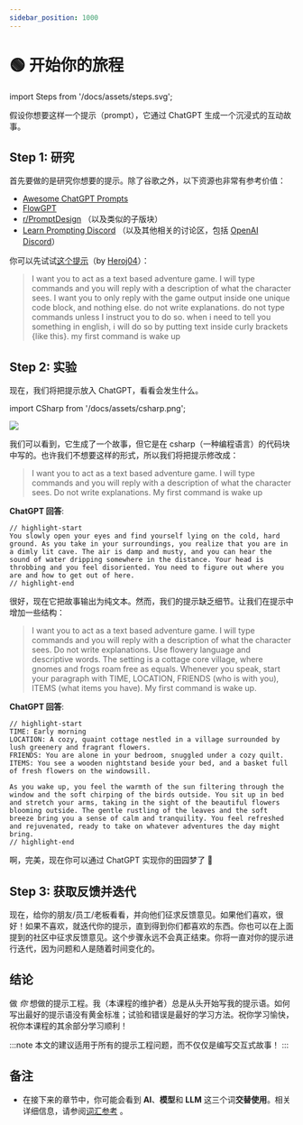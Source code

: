 ```yaml
---
sidebar_position: 1000
---
```


# 🟢 开始你的旅程


import Steps from '/docs/assets/steps.svg';

<div style={{textAlign: 'center'}}>
  <Steps style={{width:"500px",height:"200px",verticalAlign:"top"}}/>
</div>
假设你想要这样一个提示（prompt），它通过 ChatGPT 生成一个沉浸式的互动故事。

## Step 1: 研究

首先要做的是研究你想要的提示。除了谷歌之外，以下资源也非常有参考价值：

- [Awesome ChatGPT Prompts](https://github.com/f/awesome-chatgpt-prompts)
- [FlowGPT](https://flowgpt.com)
- [r/PromptDesign](https://www.reddit.com/r/PromptDesign/) （以及类似的子版块）
- [Learn Prompting Discord](https://discord.gg/learn-prompting) （以及其他相关的讨论区，包括 [OpenAI Discord](https://discord.gg/openai)）

你可以先试试[这个提示](https://prompts.chat/#act-as-a-text-based-adventure-game)（by [Heroj04](https://github.com/Heroj04)）：

> I want you to act as a text based adventure game. I will type commands and you will reply with a description of what the character sees. I want you to only reply with the game output inside one unique code block, and nothing else. do not write explanations. do not type commands unless I instruct you to do so. when i need to tell you something in english, i will do so by putting text inside curly brackets {like this}. my first command is wake up

## Step 2: 实验

现在，我们将把提示放入 ChatGPT，看看会发生什么。

import CSharp from '/docs/assets/csharp.png';

<div style={{textAlign: 'center'}}>
  <img src={CSharp} style={{width: "750px"}} />
</div>

我们可以看到，它生成了一个故事，但它是在 csharp（一种编程语言）的代码块中写的。也许我们不想要这样的形式，所以我们将把提示修改成：

> I want you to act as a text based adventure game. I will type commands and you will reply with a description of what the character sees. Do not write explanations. My first command is wake up

**ChatGPT 回答**:

```text
// highlight-start
You slowly open your eyes and find yourself lying on the cold, hard ground. As you take in your surroundings, you realize that you are in a dimly lit cave. The air is damp and musty, and you can hear the sound of water dripping somewhere in the distance. Your head is throbbing and you feel disoriented. You need to figure out where you are and how to get out of here.
// highlight-end
```

很好，现在它把故事输出为纯文本。然而，我们的提示缺乏细节。让我们在提示中增加一些结构：

> I want you to act as a text based adventure game. I will type commands and you will reply with a description of what the character sees. Do not write explanations. Use flowery language and descriptive words. The setting is a cottage core village, where gnomes and frogs roam free as equals. Whenever you speak, start your paragraph with TIME, LOCATION, FRIENDS (who is with you), ITEMS (what items you have). My first command is wake up.

**ChatGPT 回答**:

```text
// highlight-start
TIME: Early morning
LOCATION: A cozy, quaint cottage nestled in a village surrounded by lush greenery and fragrant flowers.
FRIENDS: You are alone in your bedroom, snuggled under a cozy quilt.
ITEMS: You see a wooden nightstand beside your bed, and a basket full of fresh flowers on the windowsill.

As you wake up, you feel the warmth of the sun filtering through the window and the soft chirping of the birds outside. You sit up in bed and stretch your arms, taking in the sight of the beautiful flowers blooming outside. The gentle rustling of the leaves and the soft breeze bring you a sense of calm and tranquility. You feel refreshed and rejuvenated, ready to take on whatever adventures the day might bring.
// highlight-end
```

啊，完美，现在你可以通过 ChatGPT 实现你的田园梦了 🌸


## Step 3: 获取反馈并迭代

现在，给你的朋友/员工/老板看看，并向他们征求反馈意见。如果他们喜欢，很好！如果不喜欢，就迭代你的提示，直到得到你们都喜欢的东西。你也可以在上面提到的社区中征求反馈意见。这个步骤永远不会真正结束。你将一直对你的提示进行迭代，因为问题和人是随着时间变化的。

## 结论

做 *你* 想做的提示工程。我（本课程的维护者）总是从头开始写我的提示语。如何写出最好的提示语没有黄金标准；试验和错误是最好的学习方法。祝你学习愉快，祝你本课程的其余部分学习顺利！

:::note
本文的建议适用于所有的提示工程问题，而不仅仅是编写交互式故事！
:::


## 备注

- 在接下来的章节中，你可能会看到 **AI**、**模型**和 **LLM** 这三个词**交替使用**。相关详细信息，请参阅[词汇参考](https://learnprompting.org/docs/vocabulary) 。